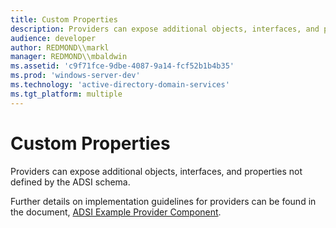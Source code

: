 ```yaml
---
title: Custom Properties
description: Providers can expose additional objects, interfaces, and properties not defined by the ADSI schema.
audience: developer
author: REDMOND\\markl
manager: REDMOND\\mbaldwin
ms.assetid: 'c9f71fce-9dbe-4087-9a14-fcf52b1b4b35'
ms.prod: 'windows-server-dev'
ms.technology: 'active-directory-domain-services'
ms.tgt_platform: multiple
---
```


# Custom Properties

Providers can expose additional objects, interfaces, and properties not defined by the ADSI schema.

Further details on implementation guidelines for providers can be found in the document, [ADSI Example Provider Component](adsi-example-provider-component.md).

 

 




